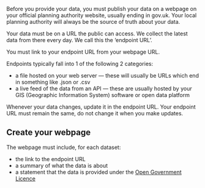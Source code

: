 Before you provide your data, you must publish your data on a webpage on your official planning authority website, usually ending in gov.uk. Your local planning authority will always be the source of truth about your data.

Your data must be on a URL the public can access. We collect the latest data from there every day. We call this the ‘endpoint URL’.

You must link to your endpoint URL from your webpage URL.

Endpoints typically fall into 1 of the following 2 categories:

- a file hosted on your web server — these will usually be URLs which end in something like .json or .csv
- a live feed of the data from an API — these are usually hosted by your GIS (Geographic Information System) software or open data platform

Whenever your data changes, update it in the endpoint URL. Your endpoint URL must remain the same, do not change it when you make updates.

Create your webpage
--------------------

The webpage must include, for each dataset:

- the link to the endpoint URL
- a summary of what the data is about
- a statement that the data is provided under the [Open Government Licence](https://www.nationalarchives.gov.uk/doc/open-government-licence/version/3/)
